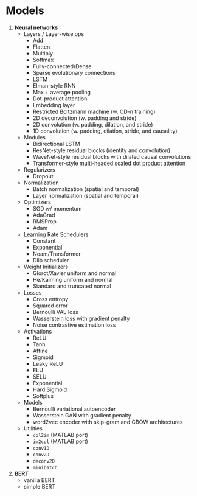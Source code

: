 # Models
1. **Neural networks**  
    * Layers / Layer-wise ops
        - Add
        - Flatten
        - Multiply
        - Softmax
        - Fully-connected/Dense
        - Sparse evolutionary connections
        - LSTM
        - Elman-style RNN
        - Max + average pooling
        - Dot-product attention
        - Embedding layer
        - Restricted Boltzmann machine (w. CD-n training)
        - 2D deconvolution (w. padding and stride)
        - 2D convolution (w. padding, dilation, and stride)
        - 1D convolution (w. padding, dilation, stride, and causality)
    * Modules
        - Bidirectional LSTM
        - ResNet-style residual blocks (identity and convolution)
        - WaveNet-style residual blocks with dilated causal convolutions
        - Transformer-style multi-headed scaled dot product attention
    * Regularizers
        - Dropout
    * Normalization
        - Batch normalization (spatial and temporal)
        - Layer normalization (spatial and temporal)
    * Optimizers
        - SGD w/ momentum
        - AdaGrad
        - RMSProp
        - Adam
    * Learning Rate Schedulers
        - Constant
        - Exponential
        - Noam/Transformer
        - Dlib scheduler
    * Weight Initializers
        - Glorot/Xavier uniform and normal
        - He/Kaiming uniform and normal
        - Standard and truncated normal
    * Losses
        - Cross entropy
        - Squared error
        - Bernoulli VAE loss
        - Wasserstein loss with gradient penalty
        - Noise contrastive estimation loss
    * Activations
        - ReLU
        - Tanh
        - Affine
        - Sigmoid
        - Leaky ReLU
        - ELU
        - SELU
        - Exponential
        - Hard Sigmoid
        - Softplus
    * Models
        - Bernoulli variational autoencoder
        - Wasserstein GAN with gradient penalty
        - word2vec encoder with skip-gram and CBOW architectures
    * Utilities
        - `col2im` (MATLAB port)
        - `im2col` (MATLAB port)
        - `conv1D`
        - `conv2D`
        - `deconv2D`
        - `minibatch`
2. **BERT** 
   * vanilla BERT
   * simple BERT